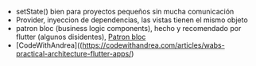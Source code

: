 - setState() bien para proyectos pequeños sin mucha comunicación
- Provider, inyeccion de dependencias, las vistas tienen el mismo objeto
- patron bloc (business logic components), hecho y recomendado por flutter (algunos disidentes), [Patron bloc](https://medium.com/flutter-community/using-the-bloc-pattern-for-clean-flutter-apps-theory-and-a-practical-example-b5dcad728a2b)
- [CodeWithAndrea]((https://codewithandrea.com/articles/wabs-practical-architecture-flutter-apps/)
